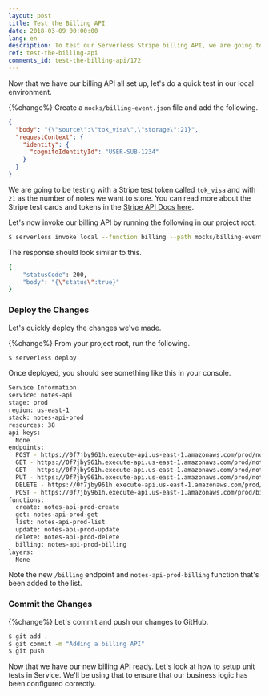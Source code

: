```yaml
---
layout: post
title: Test the Billing API
date: 2018-03-09 00:00:00
lang: en
description: To test our Serverless Stripe billing API, we are going to mock the Lambda HTTP event. Pass in the Stripe test token and call the "serverless invoke local" command.
ref: test-the-billing-api
comments_id: test-the-billing-api/172
---
```


Now that we have our billing API all set up, let's do a quick test in our local environment.

{%change%} Create a `mocks/billing-event.json` file and add the following.

``` json
{
  "body": "{\"source\":\"tok_visa\",\"storage\":21}",
  "requestContext": {
    "identity": {
      "cognitoIdentityId": "USER-SUB-1234"
    }
  }
}
```

We are going to be testing with a Stripe test token called `tok_visa` and with `21` as the number of notes we want to store. You can read more about the Stripe test cards and tokens in the [Stripe API Docs here](https://stripe.com/docs/testing#cards).

Let's now invoke our billing API by running the following in our project root.

``` bash
$ serverless invoke local --function billing --path mocks/billing-event.json
```

The response should look similar to this.

``` bash
{
    "statusCode": 200,
    "body": "{\"status\":true}"
}
```

### Deploy the Changes

Let's quickly deploy the changes we've made.

{%change%} From your project root, run the following.

``` bash
$ serverless deploy
```

Once deployed, you should see something like this in your console.

``` bash
Service Information
service: notes-api
stage: prod
region: us-east-1
stack: notes-api-prod
resources: 38
api keys:
  None
endpoints:
  POST - https://0f7jby961h.execute-api.us-east-1.amazonaws.com/prod/notes
  GET - https://0f7jby961h.execute-api.us-east-1.amazonaws.com/prod/notes/{id}
  GET - https://0f7jby961h.execute-api.us-east-1.amazonaws.com/prod/notes
  PUT - https://0f7jby961h.execute-api.us-east-1.amazonaws.com/prod/notes/{id}
  DELETE - https://0f7jby961h.execute-api.us-east-1.amazonaws.com/prod/notes/{id}
  POST - https://0f7jby961h.execute-api.us-east-1.amazonaws.com/prod/billing
functions:
  create: notes-api-prod-create
  get: notes-api-prod-get
  list: notes-api-prod-list
  update: notes-api-prod-update
  delete: notes-api-prod-delete
  billing: notes-api-prod-billing
layers:
  None
```

Note the new `/billing` endpoint and `notes-api-prod-billing` function that's been added to the list.

### Commit the Changes

{%change%} Let's commit and push our changes to GitHub.

``` bash
$ git add .
$ git commit -m "Adding a billing API"
$ git push
```

Now that we have our new billing API ready. Let's look at how to setup unit tests in Service. We'll be using that to ensure that our business logic has been configured correctly.
